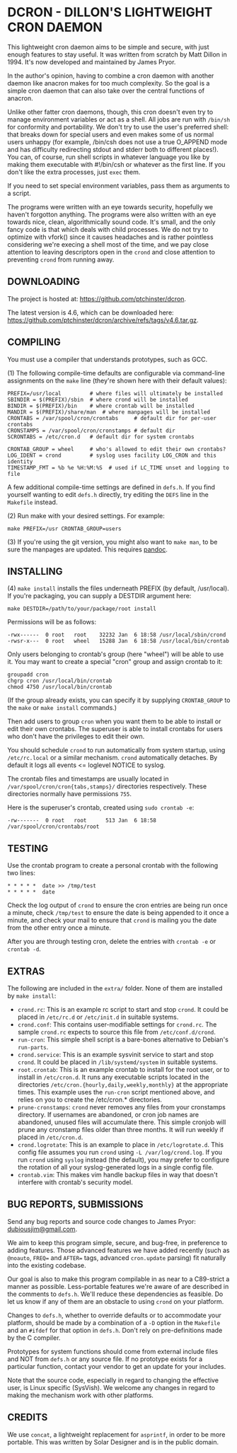 DCRON - DILLON'S LIGHTWEIGHT CRON DAEMON
========================================

This lightweight cron daemon aims to be simple and secure, with just enough
features to stay useful. It was written from scratch by Matt Dillon in 1994.
It's now developed and maintained by James Pryor.

In the author's opinion, having to combine a cron daemon with another daemon
like anacron makes for too much complexity. So the goal is a simple cron daemon
that can also take over the central functions of anacron.

Unlike other fatter cron daemons, though, this cron doesn't even try to manage
environment variables or act as a shell. All jobs are run with `/bin/sh` for
conformity and portability. We don't try to use the user's preferred shell:
that breaks down for special users and even makes some of us normal users
unhappy (for example, /bin/csh does not use a true O_APPEND mode and has
difficulty redirecting stdout and stderr both to different places!). You can,
of course, run shell scripts in whatever language you like by making them
executable with #!/bin/csh or whatever as the first line. If you don't like
the extra processes, just `exec` them.

If you need to set special environment variables, pass them as arguments to a
script.

The programs were written with an eye towards security, hopefully we haven't
forgotton anything. The programs were also written with an eye towards nice,
clean, algorithmically sound code. It's small, and the only fancy code is that
which deals with child processes. We do not try to optimize with vfork() since
it causes headaches and is rather pointless considering we're execing a shell
most of the time, and we pay close attention to leaving descriptors open in the
`crond` and close attention to preventing `crond` from running away.


DOWNLOADING
-----------

The project is hosted at: <https://github.com/ptchinster/dcron>.

The latest version is 4.6, which can be downloaded here:
<https://github.com/ptchinster/dcron/archive/refs/tags/v4.6.tar.gz>.


COMPILING
---------

You must use a compiler that understands prototypes, such as GCC.

(1) The following compile-time defaults are configurable via
command-line assignments on the `make` line (they're shown here with
their default values):

	PREFIX=/usr/local         # where files will ultimately be installed
	SBINDIR = $(PREFIX)/sbin  # where crond will be installed
	BINDIR = $(PREFIX)/bin    # where crontab will be installed
	MANDIR = $(PREFIX)/share/man  # where manpages will be installed
	CRONTABS = /var/spool/cron/crontabs     # default dir for per-user crontabs
	CRONSTAMPS = /var/spool/cron/cronstamps # default dir
	SCRONTABS = /etc/cron.d   # default dir for system crontabs

	CRONTAB_GROUP = wheel     # who's allowed to edit their own crontabs?
	LOG_IDENT = crond         # syslog uses facility LOG_CRON and this identity
	TIMESTAMP_FMT = %b %e %H:%M:%S  # used if LC_TIME unset and logging to file

A few additional compile-time settings are defined in `defs.h`. If you find yourself
wanting to edit `defs.h` directly, try editing the `DEFS` line in the `Makefile` instead.

(2) Run make with your desired settings. For example:

	make PREFIX=/usr CRONTAB_GROUP=users

(3) If you're using the git version, you might also want to `make man`,
to be sure the manpages are updated. This requires 
[pandoc](http://johnmacfarlane.net/pandoc/).


INSTALLING
----------

(4) `make install` installs the files underneath PREFIX (by default, /usr/local).
If you're packaging, you can supply a DESTDIR argument here:

	make DESTDIR=/path/to/your/package/root install

Permissions will be as follows:

	-rwx------  0 root   root    32232 Jan  6 18:58 /usr/local/sbin/crond
	-rwsr-x---  0 root   wheel   15288 Jan  6 18:58 /usr/local/bin/crontab

Only users belonging to crontab's group (here "wheel") will be able to use it.
You may want to create a special "cron" group and assign crontab to it:

	groupadd cron
	chgrp cron /usr/local/bin/crontab
	chmod 4750 /usr/local/bin/crontab

(If the group already exists, you can specify it by supplying `CRONTAB_GROUP`
to the `make` or `make install` commands.)

Then add users to group `cron` when you want them to be able to install
or edit their own crontabs. The superuser is able to install crontabs for users
who don't have the privileges to edit their own.

You should schedule `crond` to run automatically from system startup, using
`/etc/rc.local` or a similar mechanism. `crond` automatically detaches. By default
it logs all events <= loglevel NOTICE to syslog.

The crontab files and timestamps are usually located in
`/var/spool/cron/cron{tabs,stamps}/` directories respectively.
These directories normally have permissions `755`.

Here is the superuser's crontab, created using `sudo crontab -e`:

	-rw-------  0 root   root      513 Jan  6 18:58 /var/spool/cron/crontabs/root

TESTING
-------

Use the crontab program to create a personal crontab with the following
two lines:

	* * * * *  date >> /tmp/test
	* * * * *  date

Check the log output of `crond` to ensure the cron entries are being
run once a minute, check `/tmp/test` to ensure the date is being
appended to it once a minute, and check your mail to ensure that `crond`
is mailing you the date from the other entry once a minute.

After you are through testing cron, delete the entries with `crontab -e`
or `crontab -d`.

EXTRAS
------

The following are included in the `extra/` folder. None of them are installed
by `make install`:

- `crond.rc`: This is an example rc script to start and stop `crond`.
   It could be placed in `/etc/rc.d` or `/etc/init.d` in suitable systems.
- `crond.conf`: This contains user-modifiable settings for `crond.rc`.
  The sample `crond.rc` expects to source this file from `/etc/conf.d/crond`.
- `run-cron`: This simple shell script is a bare-bones alternative to Debian's `run-parts`.
- `crond.service`: This is an example sysvinit service to start and stop `crond`.
  It could be placed in `/lib/systemd/system` in suitable systems.
- `root.crontab`: This is an example crontab to install for the root user, or to install
  in `/etc/cron.d`. It runs any executable scripts located in the directories
  `/etc/cron.{hourly,daily,weekly,monthly}`  at the appropriate times.
  This example uses the `run-cron` script mentioned above, and relies on you to
  create the /etc/cron.* directories.
- `prune-cronstamps`: `crond` never removes any files from your cronstamps directory.
  If usernames are abandoned, or cron job names are abandoned, unused files will accumulate
  there. This simple cronjob will prune any cronstamp files older than three months.
  It will run weekly if placed in `/etc/cron.d`.
- `crond.logrotate`: This is an example to place in `/etc/logrotate.d`. This config file assumes you
  run `crond` using `-L /var/log/crond.log`. If you run `crond` using `syslog` instead (the default),
  you may prefer to configure the rotation of all your syslog-generated logs
  in a single config file.
- `crontab.vim`: This makes vim handle backup files in way that doesn't interfere
  with crontab's security model.


BUG REPORTS, SUBMISSIONS
------------------------

Send any bug reports and source code changes to James Pryor:
<dubiousjim@gmail.com>.

We aim to keep this program simple, secure, and bug-free, in preference to
adding features. Those advanced features we have added recently (such as
`@noauto`, `FREQ=` and `AFTER=` tags, advanced `cron.update` parsing) fit naturally
into the existing codebase.

Our goal is also to make this program compilable in as near to a C89-strict a
manner as possible. Less-portable features we're aware of are described in the
comments to `defs.h`. We'll reduce these dependencies as feasible.
Do let us know if any of them are an obstacle to using `crond` on your platform.

Changes to `defs.h`, whether to override defaults or to accommodate your platform,
should be made by a combination of a `-D` option in the `Makefile`
and an `#ifdef` for that option in `defs.h`.
Don't rely on pre-definitions made by the C compiler.

Prototypes for system functions should come from external include
files and NOT from `defs.h` or any source file. If no prototype exists for a
particular function, contact your vendor to get an update for your includes.

Note that the source code, especially in regard to changing the
effective user, is Linux specific (SysVish). We welcome any changes
in regard to making the mechanism work with other platforms.


CREDITS
-------

We use `concat`, a lightweight replacement for `asprintf`, in order to be more
portable. This was written by Solar Designer and is in the public domain.
